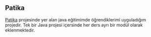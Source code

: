 ## Patika

[Patika](https://app.patika.dev/) projesinde yer alan java eğitimimde öğrendiklerimi uyguladığım projedir. Tek bir Java projesi içersinde her ders ayrı bir modül olarak eklenmektedir.
